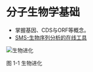 # 分子生物学基础


* 掌握基因、CDS与ORF等概念。
* [SMS-生物序列分析的在线工具](http://blog.ligene.cn/2021/08/05/SMS/)

![生物进化](https://raw.githubusercontent.com/adong77/bigbook/master/images/book/fig1-1.png)

图 1-1 生物进化

